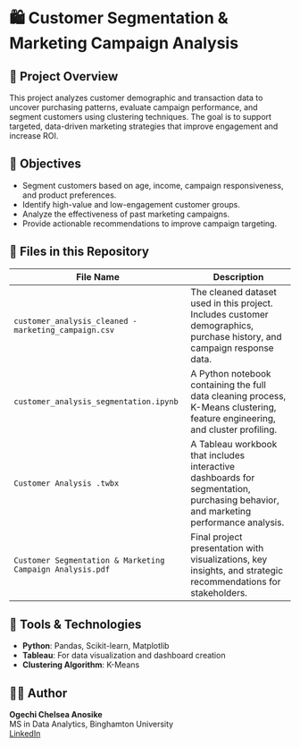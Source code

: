 # 🛍️ Customer Segmentation & Marketing Campaign Analysis

## 📌 Project Overview
This project analyzes customer demographic and transaction data to uncover purchasing patterns, evaluate campaign performance, and segment customers using clustering techniques. The goal is to support targeted, data-driven marketing strategies that improve engagement and increase ROI.

## 🎯 Objectives
- Segment customers based on age, income, campaign responsiveness, and product preferences.
- Identify high-value and low-engagement customer groups.
- Analyze the effectiveness of past marketing campaigns.
- Provide actionable recommendations to improve campaign targeting.

## 📂 Files in this Repository

| File Name | Description |
|-----------|-------------|
| `customer_analysis_cleaned - marketing_campaign.csv` | The cleaned dataset used in this project. Includes customer demographics, purchase history, and campaign response data. |
| `customer_analysis_segmentation.ipynb` | A Python notebook containing the full data cleaning process, K-Means clustering, feature engineering, and cluster profiling. |
| `Customer Analysis .twbx` | A Tableau workbook that includes interactive dashboards for segmentation, purchasing behavior, and marketing performance analysis. |
| `Customer Segmentation & Marketing Campaign Analysis.pdf` | Final project presentation with visualizations, key insights, and strategic recommendations for stakeholders. |

## 🧰 Tools & Technologies
- **Python**: Pandas, Scikit-learn, Matplotlib
- **Tableau**: For data visualization and dashboard creation
- **Clustering Algorithm**: K-Means

## 👩‍💼 Author
**Ogechi Chelsea Anosike**  
MS in Data Analytics, Binghamton University  
[LinkedIn](https://www.linkedin.com/in/ogechi-anosike-a09b49187/)
